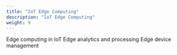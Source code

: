 ```yaml
---
title: "IoT Edge Computing"
description: "IoT Edge Computing"
weight: 9
---
```


Edge computing in IoT
Edge analytics and processing
Edge device management